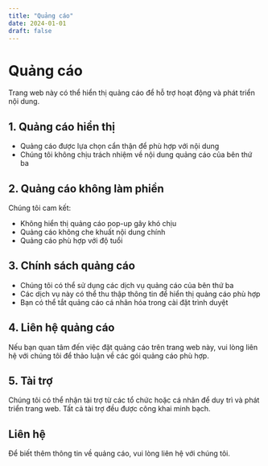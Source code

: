 ```yaml
---
title: "Quảng cáo"
date: 2024-01-01
draft: false
---
```


# Quảng cáo

Trang web này có thể hiển thị quảng cáo để hỗ trợ hoạt động và phát triển nội dung.

## 1. Quảng cáo hiển thị

- Quảng cáo được lựa chọn cẩn thận để phù hợp với nội dung
- Chúng tôi không chịu trách nhiệm về nội dung quảng cáo của bên thứ ba

## 2. Quảng cáo không làm phiền

Chúng tôi cam kết:

- Không hiển thị quảng cáo pop-up gây khó chịu
- Quảng cáo không che khuất nội dung chính
- Quảng cáo phù hợp với độ tuổi

## 3. Chính sách quảng cáo

- Chúng tôi có thể sử dụng các dịch vụ quảng cáo của bên thứ ba
- Các dịch vụ này có thể thu thập thông tin để hiển thị quảng cáo phù hợp
- Bạn có thể tắt quảng cáo cá nhân hóa trong cài đặt trình duyệt

## 4. Liên hệ quảng cáo

Nếu bạn quan tâm đến việc đặt quảng cáo trên trang web này, vui lòng liên hệ với chúng tôi để thảo luận về các gói quảng cáo phù hợp.

## 5. Tài trợ

Chúng tôi có thể nhận tài trợ từ các tổ chức hoặc cá nhân để duy trì và phát triển trang web. Tất cả tài trợ đều được công khai minh bạch.

## Liên hệ

Để biết thêm thông tin về quảng cáo, vui lòng liên hệ với chúng tôi.
